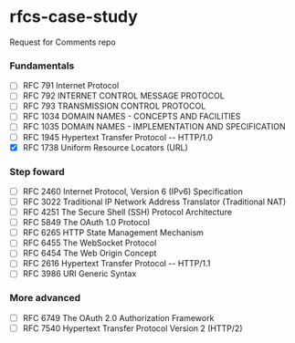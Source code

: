 # rfcs-case-study
Request for Comments repo

### Fundamentals
  - [ ] RFC 791 	Internet Protocol
  - [ ] RFC 792 	INTERNET CONTROL MESSAGE PROTOCOL
  - [ ] RFC 793 	TRANSMISSION CONTROL PROTOCOL
  - [ ] RFC 1034 	DOMAIN NAMES - CONCEPTS AND FACILITIES
  - [ ] RFC 1035 	DOMAIN NAMES - IMPLEMENTATION AND SPECIFICATION
  - [ ] RFC 1945 	Hypertext Transfer Protocol -- HTTP/1.0
  - [X] RFC 1738  Uniform Resource Locators (URL)
 
### Step foward
  - [ ] RFC 2460 	Internet Protocol, Version 6 (IPv6) Specification
  - [ ] RFC 3022 	Traditional IP Network Address Translator (Traditional NAT)
  - [ ] RFC 4251 	The Secure Shell (SSH) Protocol Architecture
  - [ ] RFC 5849 	The OAuth 1.0 Protocol
  - [ ] RFC 6265 	HTTP State Management Mechanism
  - [ ] RFC 6455 	The WebSocket Protocol
  - [ ] RFC 6454  The Web Origin Concept
  - [ ] RFC 2616  Hypertext Transfer Protocol -- HTTP/1.1
  - [ ] RFC 3986  URI Generic Syntax
  
### More advanced
  - [ ] RFC 6749 	The OAuth 2.0 Authorization Framework
  - [ ] RFC 7540  Hypertext Transfer Protocol Version 2 (HTTP/2)
